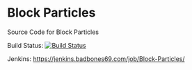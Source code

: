# Block Particles
Source Code for Block Particles

Build Status: [![Build Status](https://jenkins.badbones69.com/job/Block-Particles/badge/icon)](https://jenkins.badbones69.com/job/Block-Particles/)


Jenkins: https://jenkins.badbones69.com/job/Block-Particles/
